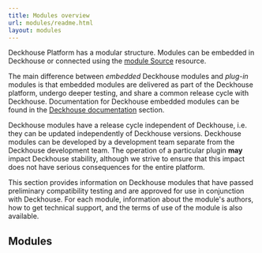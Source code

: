 ```yaml
---
title: Modules overview
url: modules/readme.html
layout: modules
---
```


Deckhouse Platform has a modular structure. Modules can be embedded in Deckhouse or connected using the [module Source](#) resource.

The main difference between _embedded_ Deckhouse modules and _plug-in_ modules is that embedded modules are delivered as part of the Deckhouse platform, undergo deeper testing, and share a common release cycle with Deckhouse. Documentation for Deckhouse embedded modules can be found in the [Deckhouse documentation](../../) section.

Deckhouse modules have a release cycle independent of Deckhouse, i.e. they can be updated independently of Deckhouse versions. Deckhouse modules can be developed by a development team separate from the Deckhouse development team. The operation of a particular plugin **may** impact Deckhouse stability, although we strive to ensure that this impact does not have serious consequences for the entire platform.

This section provides information on Deckhouse modules that have passed preliminary compatibility testing and are approved for use in conjunction with Deckhouse. For each module, information about the module's authors, how to get technical support, and the terms of use of the module is also available.

## Modules

